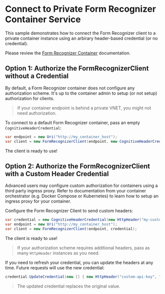 # Connect to Private Form Recognizer Container Service

This sample demonstrates how to connect the Form Recognizer client to a private container instance using an arbirary header-based credential (or no credential).

Please review the [Form Recognizer Container] documentation.

## Option 1: Authorize the FormRecognizerClient without a Credential

By default, a Form Recognizer container does not configure any authorization scheme. It's up to the container admin to setup (or not setup) authorization for clients.

> If your container endpoint is behind a private VNET, you might not need authorization.

To connect to a default Form Recognizer container, pass an empty `CognitiveHeaderCredential`:

```csharp
var endpoint = new Uri("http://my_container_host");
var client = new FormRecognizerClient(endpoint, new CognitiveHeaderCredential());
```

The client is ready to use!

## Option 2: Authorize the FormRecognizerClient with a Custom Header Credential

Advanced users may configure custom authorization for containers using a third party ingress proxy. Refer to documentation from your container orchestrator (e.g. Docker Compose or Kubernetes) to learn how to setup an ingress proxy for your container.

Configure the Form Recognizer Client to send custom headers:

```csharp
var credential = new CognitiveHeaderCredential(new HttpHeader("my-custom-api-key", "xyz"));
var endpoint = new Uri("http://my_container_host");
var client = new FormRecognizerClient(endpoint, credential);
```

The client is ready to use!

> If your authorization scheme requires additional headers, pass as many `HttpHeader` instances as you need.

If you need to refresh your credential, you can update the headers at any time. Future requests will use the new credential:

```csharp
credential.UpdateCredential(new [] { new HttpHeader("custom-api-key", "abc")});
```

> The updated credential replaces the original value.

[Form Recognizer Container]: https://docs.microsoft.com/en-us/azure/cognitive-services/form-recognizer/form-recognizer-container-howto
